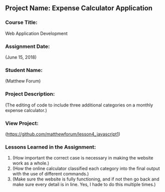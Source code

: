 ## Project Name:  Expense Calculator Application

### Course Title:
Web Application Development

### Assignment Date:  
(June 15, 2018)

### Student Name:  
(Matthew Forum)

### Project Description:
(The editing of code to include three additional categories on a monthly expense calculator.)

### View Project:
(https://github.com/matthewforum/lesson4_javascript1)

### Lessons Learned in the Assignment:
1. (How important the correct case is necessary in making the website work as a whole.)
2. (How the online calculator classified each category into the final output with the use of different commands.)
3. (Make sure the website is fully functioning, and if not then go back and make sure every detail is in line. Yes, I hade to do this multiple times.)



